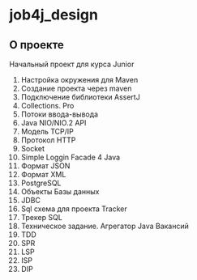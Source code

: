 # job4j_design

## О проекте

Начальный проект для курса Junior
1. Настройка окружения для Maven
2. Cоздание проекта через maven
3. Подключение библиотеки AssertJ
4. Collections. Pro
5. Потоки ввода-вывода
6. Java NIO/NIO.2 API
7. Модель TCP/IP
8. Протокол HTTP
9. Socket
10. Simple Loggin Facade 4 Java
11. Формат JSON
12. Формат XML
13. PostgreSQL
14. Объекты Базы данных
15. JDBC
16. Sql схема для проекта Tracker
17. Трекер SQL
18. Техническое задание. Агрегатор Java Вакансий
19. TDD
20. SPR
22. LSP
23. ISP
24. DIP